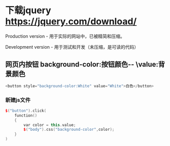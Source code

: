 # 下载jquery https://jquery.com/download/
Production version - 用于实际的网站中，已被精简和压缩。

Development version - 用于测试和开发（未压缩，是可读的代码）
## 网页内按钮  background-color:按钮颜色-- \value:背景颜色
```cpp
<button style="background-color:White" value="White">白色</button>
```
### 新建js文件
```cpp
$("button").click(
    function()
    {
        var color = this.value;
        $("body").css("background-color",color);
    }
)
```
